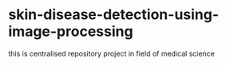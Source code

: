 # skin-disease-detection-using-image-processing
this is centralised repository project in field of medical science
